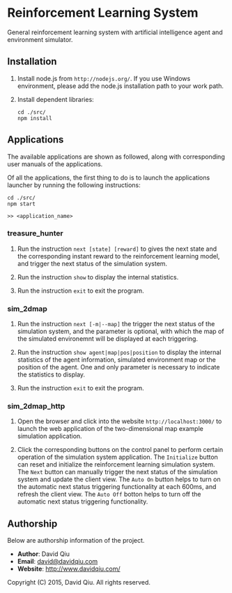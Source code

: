 # Reinforcement Learning System

General reinforcement learning system with artificial intelligence agent and 
environment simulator.


## Installation

1. Install node.js from `http://nodejs.org/`. If you use Windows environment, 
   please add the node.js installation path to your work path.

2. Install dependent libraries:
   ```
   cd ./src/
   npm install
   ```


## Applications

The available applications are shown as followed, along with corresponding 
user manuals of the applications.

Of all the applications, the first thing to do is to launch the applications 
launcher by running the following instructions:

```
cd ./src/
npm start

>> <application_name>
```


### treasure_hunter

1. Run the instruction `next [state] [reward]` to gives the next state and the 
   corresponding instant reward to the reinforcement learning model, and 
   trigger the next status of the simulation system.

2. Run the instruction `show` to display the internal statistics.

3. Run the instruction `exit` to exit the program.


### sim_2dmap

1. Run the instruction `next [-m|--map]` the trigger the next status of the 
   simulation system, and the parameter is optional, with which the map of the 
   simulated environemnt will be displayed at each triggering.

2. Run the instruction `show agent|map|pos|position` to display the internal 
   statistics of the agent information, simulated environment map or the 
   position of the agent. One and only parameter is necessary to indicate the 
   statistics to display.

3. Run the instruction `exit` to exit the program.


### sim_2dmap_http

1. Open the browser and click into the website `http://localhost:3000/` to 
   launch the web application of the two-dimensional map example simulation 
   application.

2. Click the corresponding buttons on the control panel to perform certain 
   operation of the simulation system application. The `Initialize` button 
   can reset and initialize the reinforcement learning simulation system. The 
   `Next` button can manually trigger the next status of the simulation system 
   and update the client view. The `Auto On` button helps to turn on the 
   automatic next status triggering functionality at each 600ms, and refresh 
   the client view. The `Auto Off` botton helps to turn off the automatic next 
   status triggering functionality.


## Authorship

Below are authorship information of the project.

* __Author__:  David Qiu
* __Email__:   david@davidqiu.com
* __Website__: http://www.davidqiu.com/

Copyright (C) 2015, David Qiu. All rights reserved.
